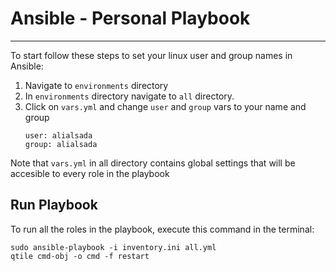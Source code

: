 # Ansible - Personal Playbook
--------

To start follow these steps to set your linux user and group names in Ansible:
1. Navigate to `environments` directory
2. In `environments` directory navigate to `all` directory.
3. Click on `vars.yml` and change `user` and `group` vars to your name and group
    ```
    user: alialsada
    group: alialsada
    ```
Note that `vars.yml` in all directory contains global settings that will be accesible to every role in the playbook



## Run Playbook
To run all the roles in the playbook, execute this command in the terminal:
```
sudo ansible-playbook -i inventory.ini all.yml
qtile cmd-obj -o cmd -f restart
```